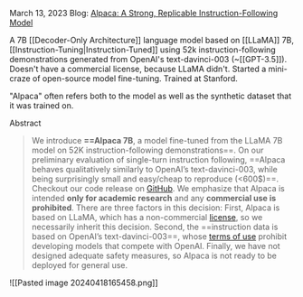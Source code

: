 March 13, 2023
Blog: [Alpaca: A Strong, Replicable Instruction-Following Model](https://crfm.stanford.edu/2023/03/13/alpaca.html)

A 7B [[Decoder-Only Architecture]] language model based on [[LLaMA]] 7B, [[Instruction-Tuning|Instruction-Tuned]] using 52k instruction-following demonstrations generated from OpenAI's text-davinci-003 (~[[GPT-3.5]]). Doesn't have a commercial license, because LLaMA didn't. Started a mini-craze of open-source model fine-tuning. Trained at Stanford.

"Alpaca" often refers both to the model as well as the synthetic dataset that it was trained on.

Abstract
> We introduce **==Alpaca 7B**, a model fine-tuned from the LLaMA 7B model on 52K instruction-following demonstrations==. On our preliminary evaluation of single-turn instruction following, ==Alpaca behaves qualitatively similarly to OpenAI’s text-davinci-003, while being surprisingly small and easy/cheap to reproduce (<600$)==. Checkout our code release on [GitHub](https://github.com/tatsu-lab/stanford_alpaca).
> We emphasize that Alpaca is intended **only for academic research** and any **commercial use is prohibited**. There are three factors in this decision: First, Alpaca is based on LLaMA, which has a non-commercial [license](https://docs.google.com/forms/d/e/1FAIpQLSfqNECQnMkycAp2jP4Z9TFX0cGR4uf7b_fBxjY_OjhJILlKGA/viewform), so we necessarily inherit this decision. Second, the ==instruction data is based on OpenAI’s text-davinci-003==, whose [terms of use](https://openai.com/policies/terms-of-use) prohibit developing models that compete with OpenAI. Finally, we have not designed adequate safety measures, so Alpaca is not ready to be deployed for general use.

![[Pasted image 20240418165458.png]]



